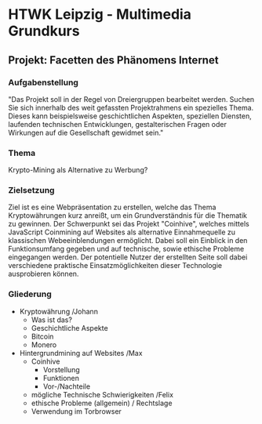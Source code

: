 # HTWK Leipzig - Multimedia Grundkurs
## Projekt: Facetten des Phänomens Internet

### Aufgabenstellung
"Das Projekt soll in der Regel von Dreiergruppen bearbeitet werden. Suchen Sie sich
innerhalb des weit gefassten Projektrahmens ein spezielles Thema. Dieses kann beispielsweise
geschichtlichen Aspekten, speziellen Diensten, laufenden technischen Entwicklungen,
gestalterischen Fragen oder Wirkungen auf die Gesellschaft gewidmet sein."

### Thema
Krypto-Mining als Alternative zu Werbung?

### Zielsetzung
Ziel ist es eine Webpräsentation zu erstellen, welche das Thema Kryptowährungen kurz anreißt, um ein Grundverständnis für die Thematik zu gewinnen. Der Schwerpunkt sei das Projekt "Coinhive", welches mittels JavaScript Coinmining auf Websites als alternative Einnahmequelle zu klassischen Webeeinblendungen ermöglicht. Dabei soll ein Einblick in den Funktionsumfang gegeben und auf technische, sowie ethische Probleme eingegangen werden. Der potentielle Nutzer der erstellten Seite soll dabei verschiedene praktische Einsatzmöglichkeiten dieser Technologie ausprobieren können.

### Gliederung
+ Kryptowährung    /Johann
    - Was ist das?
    - Geschichtliche Aspekte
    - Bitcoin
    - Monero
+ Hintergrundmining auf Websites    /Max
    - Coinhive
        * Vorstellung
        * Funktionen
        * Vor-/Nachteile
    - mögliche Technische Schwierigkeiten    /Felix
    - ethische Probleme (allgemein) / Rechtslage
    - Verwendung im Torbrowser
